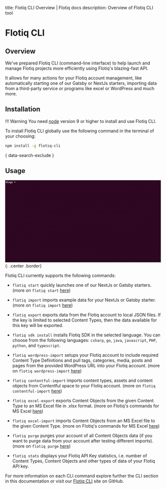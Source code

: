 title: Flotiq CLI Overview | Flotiq docs
description: Overview of Flotiq CLI tool

# Flotiq CLI

## Overview

We've prepared Flotiq CLI (command-line interface) to help launch and manage Flotiq projects more efficiently using Flotiq's blazing-fast API.

It allows for many actions for your Flotiq account management, like automatically starting one of our Gatsby or NextJs starters, importing data from a third-party service or programs like excel or WordPress and much more.

## Installation

!!! Warning
       You need [node](https://nodejs.org/en/download/) version 9 or higher to install and use Flotiq CLI.

To install Flotiq CLI globally use the following command in the terminal of your choosing:

```bash
npm install -g flotiq-cli
```
{ data-search-exclude }

## Usage

![](images/flotiq-start.gif){: .center .border}

Flotiq CLI currently supports the following commands:

* `flotiq start` quickly launches one of our NextJs or Gatsby starters. (more on `flotiq start` [here](./starting-new-project.md))

* `flotiq import` imports example data for your NextJs or Gatsby starter. (more on `flotiq import` [here](./importing-data.md))

* `flotiq export` exports data from the Flotiq account to local JSON files. If the key is limited to selected Content Types, then the data available for this key will be exported.

* `flotiq sdk install` installs Flotiq SDK in the selected language. You can choose from the following languages: `csharp`, `go`, `java`, `javascript`, `PHP`, `python`, and `typescript`.

* `flotiq wordpress-import` setups your Flotiq account to include required Content Type Definitions and pull tags, categories, media, posts and pages from the provided WordPress URL into your Flotiq account. (more on `flotiq wordpress-import` [here](./wordpress-importer.md))

* `flotiq contentful-import` imports content types, assets and content objects from Contentful space to your Flotiq account. (more on `flotiq contentful-import` [here](./contentful-importer.md))

* `flotiq excel-export` exports Content Objects from the given Content Type to an MS Excel file in .xlsx format. (more on Flotiq's commands for MS Excel [here](./excel-data-migration.md))

* `flotiq excel-import` imports Content Objects from an MS Excel file to the given Content Type. (more on Flotiq's commands for MS Excel [here](./excel-data-migration.md))

* `flotiq purge` purges your account of all Content Objects data (if you want to purge data from your account after testing different imports). (more on `flotiq purge` [here](./purge.md))

* `flotiq stats` displays your Flotiq API Key statistics, i.e. number of Content Types, Content Objects and other types of data of your Flotiq API key.

For more information on each CLI command explore further the CLI section in this documentation or visit our [Flotiq CLI](https://github.com/flotiq/flotiq-cli) site on GitHub.
